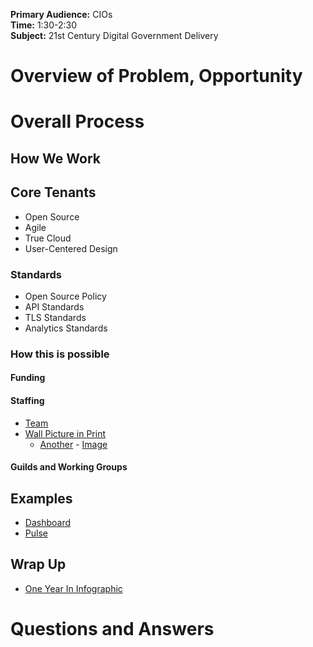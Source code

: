 
**Primary Audience:** CIOs   
**Time:** 1:30-2:30  
**Subject:** 21st Century Digital Government Delivery  


# Overview of Problem, Opportunity 



# Overall Process 

## How We Work


## Core Tenants
* Open Source 
* Agile 
* True Cloud 
* User-Centered Design 


### Standards 
* Open Source Policy
* API Standards 
* TLS Standards 
* Analytics Standards 


### How this is possible 

#### Funding 

#### Staffing 

* [Team](https://18f.gsa.gov/team/) 
* [Wall Picture in Print](http://fedscoop.com/one-year-later-a-look-back-on-the-growth-of-18f)
  * [Another](http://technical.ly/dc/2014/12/29/18f-profile/) - [Image](http://technical.ly/dc/wp-content/uploads/sites/5/2014/12/20141125_1233542-e1419744770912.jpg)

#### Guilds and Working Groups 

## Examples

* [Dashboard](https://18f.gsa.gov/dashboard/)
* [Pulse](https://pulse.18f.gov)

## Wrap Up
* [One Year In Infographic](https://18f.gsa.gov/2015/03/19/18f-by-the-numbers/)


# Questions and Answers 
